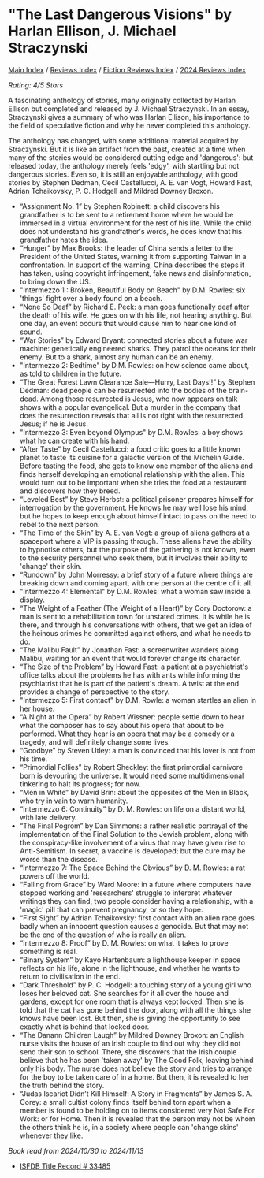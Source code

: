 # "The Last Dangerous Visions" by Harlan Ellison, J. Michael Straczynski

[Main Index](../../../README.md) / [Reviews Index](../../README.md) / [Fiction Reviews Index](../README.md) / [2024 Reviews Index](README.md)

*Rating: 4/5 Stars*

A fascinating anthology of stories, many originally collected by Harlan Ellison but completed and released by J. Michael Straczynski. In an essay, Straczynski gives a summary of who was Harlan Ellison, his importance to the field of speculative fiction and why he never completed this anthology.

The anthology has changed, with some additional material acquired by Straczynski. But it is like an artifact from the past, created at a time when many of the stories would be considered cutting edge and 'dangerous': but released today, the anthology merely feels 'edgy', with startling but not dangerous stories. Even so, it is still an enjoyable anthology, with good stories by Stephen Dedman, Cecil Castellucci, A. E. van Vogt, Howard Fast, Adrian Tchaikovsky, P. C. Hodgell and Mildred Downey Broxon.

- “Assignment No. 1” by Stephen Robinett: a child discovers his grandfather is to be sent to a retirement home where he would be immersed in a virtual environment for the rest of his life. While the child does not understand his grandfather's words, he does know that his grandfather hates the idea.
- “Hunger” by Max Brooks: the leader of China sends a letter to the President of the United States, warning it from supporting Taiwan in a confrontation. In support of the warning, China describes the steps it has taken, using copyright infringement, fake news and disinformation, to bring down the US.
- "Intermezzo 1 : Broken, Beautiful Body on Beach" by D.M. Rowles: six 'things' fight over a body found on a beach.
- “None So Deaf” by Richard E. Peck: a man goes functionally deaf after the death of his wife. He goes on with his life, not hearing anything. But one day, an event occurs that would cause him to hear one kind of sound.
- “War Stories” by Edward Bryant: connected stories about a future war machine: genetically engineered sharks. They patrol the oceans for their enemy. But to a shark, almost any human can be an enemy.
- "Intermezzo 2: Bedtime" by D.M. Rowles: on how science came about, as told to children in the future.
- “The Great Forest Lawn Clearance Sale—Hurry, Last Days!!” by Stephen Dedman: dead people can be resurrected into the bodies of the brain-dead. Among those resurrected is Jesus, who now appears on talk shows with a popular evangelical. But a murder in the company that does the resurrection reveals that all is not right with the resurrected Jesus; if he is Jesus.
- "Intermezzo 3: Even beyond Olympus" by D.M. Rowles: a boy shows what he can create with his hand.
- “After Taste” by Cecil Castellucci: a food critic goes to a little known planet to taste its cuisine for a galactic version of the Michelin Guide. Before tasting the food, she gets to know one member of the aliens and finds herself developing an emotional relationship with the alien. This would turn out to be important when she tries the food at a restaurant and discovers how they breed.
- “Leveled Best” by Steve Herbst: a political prisoner prepares himself for interrogation by the government. He knows he may well lose his mind, but he hopes to keep enough about himself intact to pass on the need to rebel to the next person.
- “The Time of the Skin” by A. E. van Vogt: a group of aliens gathers at a spaceport where a VIP is passing through. These aliens have the ability to hypnotise others, but the purpose of the gathering is not known, even to the security personnel who seek them, but it involves their ability to 'change' their skin.
- “Rundown” by John Morressy: a brief story of a future where things are breaking down and coming apart, with one person at the centre of it all.
- "Intermezzo 4: Elemental" by D.M. Rowles: what a woman saw inside a display.
- “The Weight of a Feather (The Weight of a Heart)” by Cory Doctorow: a man is sent to a rehabilitation town for unstated crimes. It is while he is there, and through his conversations with others, that we get an idea of the heinous crimes he committed against others, and what he needs to do.
- “The Malibu Fault” by Jonathan Fast: a screenwriter wanders along Malibu, waiting for an event that would forever change its character.
- “The Size of the Problem” by Howard Fast: a patient at a psychiatrist's office talks about the problems he has with ants while informing the psychiatrist that he is part of the patient's dream. A twist at the end provides a change of perspective to the story.
- "Intermezzo 5: First contact" by D.M. Rowle: a woman startles an alien in her house.
- “A Night at the Opera” by Robert Wissner: people settle down to hear what the composer has to say about his opera that about to be performed. What they hear is an opera that may be a comedy or a tragedy, and will definitely change some lives.
- “Goodbye” by Steven Utley: a man is convinced that his lover is not from his time.
- “Primordial Follies” by Robert Sheckley: the first primordial carnivore born is devouring the universe. It would need some multidimensional tinkering to halt its progress; for now.
- “Men in White” by David Brin: about the opposites of the Men in Black, who try in vain to warn humanity.
- “Intermezzo 6: Continuity” by D. M. Rowles: on life on a distant world, with late delivery.
- “The Final Pogrom” by Dan Simmons: a rather realistic portrayal of the implementation of the Final Solution to the Jewish problem, along with the conspiracy-like involvement of a virus that may have given rise to Anti-Semitism. In secret, a vaccine is developed; but the cure may be worse than the disease.
- “Intermezzo 7: The Space Behind the Obvious” by D. M. Rowles: a rat powers off the world.
- “Falling from Grace” by Ward Moore: in a future where computers have stopped working and 'researchers' struggle to interpret whatever writings they can find, two people consider having a relationship, with a 'magic' pill that can prevent pregnancy, or so they hope.
- “First Sight” by Adrian Tchaikovsky: first contact with an alien race goes badly when an innocent question causes a genocide. But that may not be the end of the question of who is really an alien.
- “Intermezzo 8: Proof” by D. M. Rowles: on what it takes to prove something is real.
- “Binary System” by Kayo Hartenbaum: a lighthouse keeper in space reflects on his life, alone in the lighthouse, and whether he wants to return to civilisation in the end.
- “Dark Threshold” by P. C. Hodgell: a touching story of a young girl who loses her beloved cat. She searches for it all over the house and gardens, except for one room that is always kept locked. Then she is told that the cat has gone behind the door, along with all the things she knows have been lost. But then, she is giving the opportunity to see exactly what is behind that locked door.
- “The Danann Children Laugh” by Mildred Downey Broxon: an English nurse visits the house of an Irish couple to find out why they did not send their son to school. There, she discovers that the Irish couple believe that he has been 'taken away' by The Good Folk, leaving behind only his body. The nurse does not believe the story and tries to arrange for the boy to be taken care of in a home. But then, it is revealed to her the truth behind the story.
- “Judas Iscariot Didn’t Kill Himself: A Story in Fragments” by James S. A. Corey: a small cultist colony finds itself behind torn apart when a member is found to be holding on to items considered very Not Safe For Work: or for Home. Then it is revealed that the person may not be whom the others think he is, in a society where people can 'change skins' whenever they like.

*Book read from 2024/10/30 to 2024/11/13*

- [ISFDB Title Record # 33485](https://www.isfdb.org/cgi-bin/title.cgi?33485)
